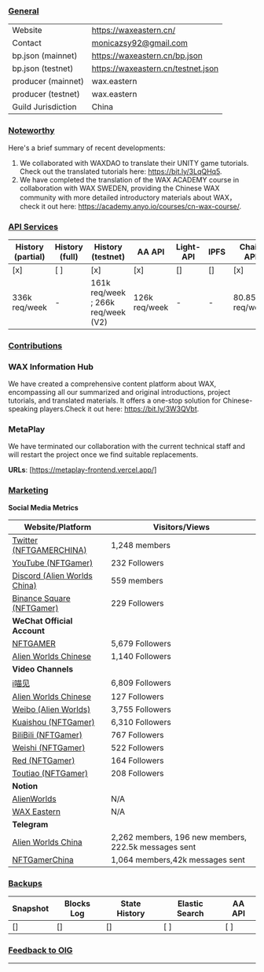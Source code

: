 ### <ins>General</ins>

|  |  |
| --- | --- |
| Website | https://waxeastern.cn/|
| Contact | monicazsy92@gmail.com |
| bp.json (mainnet) | https://waxeastern.cn/bp.json |
| bp.json (testnet) | https://waxeastern.cn/testnet.json|
| producer (mainnet) | wax.eastern |
| producer (testnet) | wax.eastern |
| Guild Jurisdiction | China |

### <ins>Noteworthy</ins>

Here's a brief summary of recent developments:


1. We collaborated with WAXDAO to translate their UNITY game tutorials. Check out the translated tutorials here: https://bit.ly/3LqQHq5.
2. We have completed the translation of the WAX ACADEMY course in collaboration with WAX SWEDEN, providing the Chinese WAX community with more detailed introductory materials about WAX，check it out here: https://academy.anyo.io/courses/cn-wax-course/.


### <ins>API Services</ins>

| History (partial) | History (full) | History (testnet) | AA API | Light-API  | IPFS |Chain API |
|--------|--------|--------|--------|--------|--------|--------|
| [x] | [ ] | [x] | [x] | [] | [] |  [x] |
| 336k req/week | - | 161k req/week ; 266k req/week (V2) |126k req/week |- | - | 80.85m req/week |


### <ins>Contributions</ins>

### WAX Information Hub

We have created a comprehensive content platform about WAX, encompassing all our summarized and original introductions, project tutorials, and translated materials. It offers a one-stop solution for Chinese-speaking players.Check it out here: https://bit.ly/3W3QVbt.
 
### MetaPlay

We have terminated our collaboration with the current technical staff and will restart the project once we find suitable replacements.

**URLs**: [https://metaplay-frontend.vercel.app/]

### <ins>Marketing</ins>

**Social Media Metrics**

| Website/Platform | Visitors/Views |
| ---------------- | --------------- |
| [Twitter (NFTGAMERCHINA)](https://x.com/NFTGAMERCHINA) | 1,248 members |
| [YouTube (NFTGamer)](https://www.youtube.com/@nftgamer2225) | 232 Followers |
| [Discord (Alien Worlds China)](https://discord.gg/HaGdzwwt4b) | 559 members |
| [Binance Square (NFTGamer)](https://www.binance.com/zh-CN/square/profile/Square-Creator-486d43093) | 229 Followers |
| **WeChat Official Account** | |
| [NFTGAMER](https://mp.weixin.qq.com/s/rtHpkmXFJhQvm3rIGJs9_g) | 5,679 Followers |
| [Alien Worlds Chinese](https://mp.weixin.qq.com/s/k70iYMn0JZLtzfkNVJhemQ) | 1,140 Followers |
| **Video Channels** | |
| [i喵见](https://weixin.qq.com/sph/AbMncT) | 6,809 Followers |
| [Alien Worlds Chinese](https://weixin.qq.com/sph/AOdVCC) | 127 Followers |
| [Weibo (Alien Worlds)](https://weibo.com/u/7584097275) | 3,755 Followers |
| [Kuaishou (NFTGamer)](https://www.kuaishou.com/profile/3xnvv6pazy2f5e4) | 6,310 Followers |
| [BiliBili (NFTGamer)](https://space.bilibili.com/18921900) | 767 Followers |
| [Weishi (NFTGamer)](https://video.weishi.qq.com/as4MOFyY) | 522 Followers |
| [Red (NFTGamer)](https://www.xiaohongshu.com/user/profile/5f36a24900000000010009f3?xhsshare=CopyLink&appuid=5f36a24900000000010009f3&apptime=1702363719) | 164 Followers |
| [Toutiao (NFTGamer)](https://www.toutiao.com/c/user/token/MS4wLjABAAAAXatKWY0ySD8jcwQ8ivw_xnxmDuu1P7yQlY0dbBpeYNyjutaRm309OLnqiDL4EaJF/) | 208 Followers |
| **Notion** | |
| [AlienWorlds](https://bit.ly/AlienWorldsCN) |N/A |
| [WAX Eastern](https://www.notion.so/waxeastern/WAX-Eastern-d8c65f7fab4740539891d2bcfce72ed5) |N/A  |
| **Telegram** | |
| [Alien Worlds China](https://t.me/alienworldschina) | 2,262 members, 196 new members,  222.5k messages sent |
| [NFTGamerChina](https://t.me/NFTGamerChina) | 1,064 members,42k messages sent |

### <ins>Backups </ins>

| Snapshot | Blocks Log | State History | Elastic Search | AA API |
|--------|--------|--------|--------|--------|
| [] | [] | [] | [ ] | [ ] |


### <ins>Feedback to OIG</ins>


----
